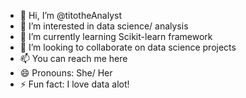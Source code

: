- 👋 Hi, I’m @titotheAnalyst
- 👀 I’m interested in data science/ analysis
- 🌱 I’m currently learning Scikit-learn framework
- 💞️ I’m looking to collaborate on data science projects
- 📫 You can reach me here
- 😄 Pronouns: She/ Her
- ⚡ Fun fact: I love data alot!

<!---
titotheAnalyst/titotheAnalyst is a ✨ special ✨ repository because its `README.md` (this file) appears on your GitHub profile.
You can click the Preview link to take a look at your changes.
--->
